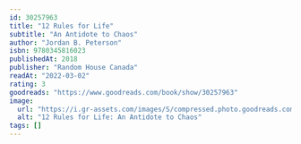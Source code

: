 ```yaml
---
id: 30257963
title: "12 Rules for Life"
subtitle: "An Antidote to Chaos"
author: "Jordan B. Peterson"
isbn: 9780345816023
publishedAt: 2018
publisher: "Random House Canada"
readAt: "2022-03-02"
rating: 3
goodreads: "https://www.goodreads.com/book/show/30257963"
image:
  url: "https://i.gr-assets.com/images/S/compressed.photo.goodreads.com/books/1512705866l/30257963.jpg"
  alt: "12 Rules for Life: An Antidote to Chaos"
tags: []
---
```

